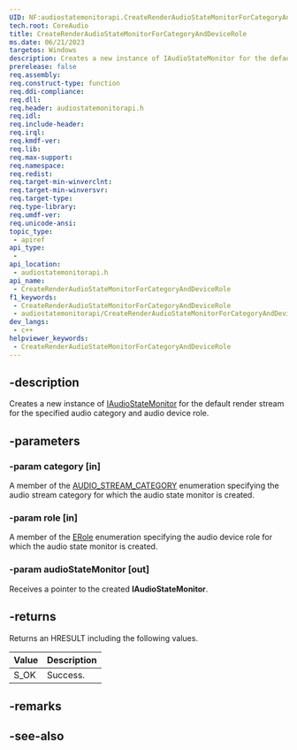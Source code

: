 ```yaml
---
UID: NF:audiostatemonitorapi.CreateRenderAudioStateMonitorForCategoryAndDeviceRole
tech.root: CoreAudio
title: CreateRenderAudioStateMonitorForCategoryAndDeviceRole
ms.date: 06/21/2023
targetos: Windows
description: Creates a new instance of IAudioStateMonitor for the default render stream for the specified audio category and audio device role.
prerelease: false
req.assembly: 
req.construct-type: function
req.ddi-compliance: 
req.dll: 
req.header: audiostatemonitorapi.h
req.idl: 
req.include-header: 
req.irql: 
req.kmdf-ver: 
req.lib: 
req.max-support: 
req.namespace: 
req.redist: 
req.target-min-winverclnt: 
req.target-min-winversvr: 
req.target-type: 
req.type-library: 
req.umdf-ver: 
req.unicode-ansi: 
topic_type:
 - apiref
api_type:
 - 
api_location:
 - audiostatemonitorapi.h
api_name:
 - CreateRenderAudioStateMonitorForCategoryAndDeviceRole
f1_keywords:
 - CreateRenderAudioStateMonitorForCategoryAndDeviceRole
 - audiostatemonitorapi/CreateRenderAudioStateMonitorForCategoryAndDeviceRole
dev_langs:
 - c++
helpviewer_keywords:
 - CreateRenderAudioStateMonitorForCategoryAndDeviceRole
---
```


## -description

Creates a new instance of [IAudioStateMonitor](nn-audiostatemonitorapi-iaudiostatemonitor.md) for the default render stream for the specified audio category and audio device role.

## -parameters

### -param category [in]

A member of the [AUDIO_STREAM_CATEGORY](/windows/win32/api/audiosessiontypes/ne-audiosessiontypes-audio_stream_category) enumeration specifying the audio stream category for which the audio state monitor is created.

### -param role [in]

A member of the [ERole](/windows/win32/api/mmdeviceapi/ne-mmdeviceapi-erole) enumeration specifying the audio device role for which the audio state monitor is created.

### -param audioStateMonitor [out]

Receives a pointer to the created **IAudioStateMonitor**.

## -returns

Returns an HRESULT including the following values.

| Value | Description |
|-------|-------------|
| S_OK  | Success.    |

## -remarks

## -see-also

